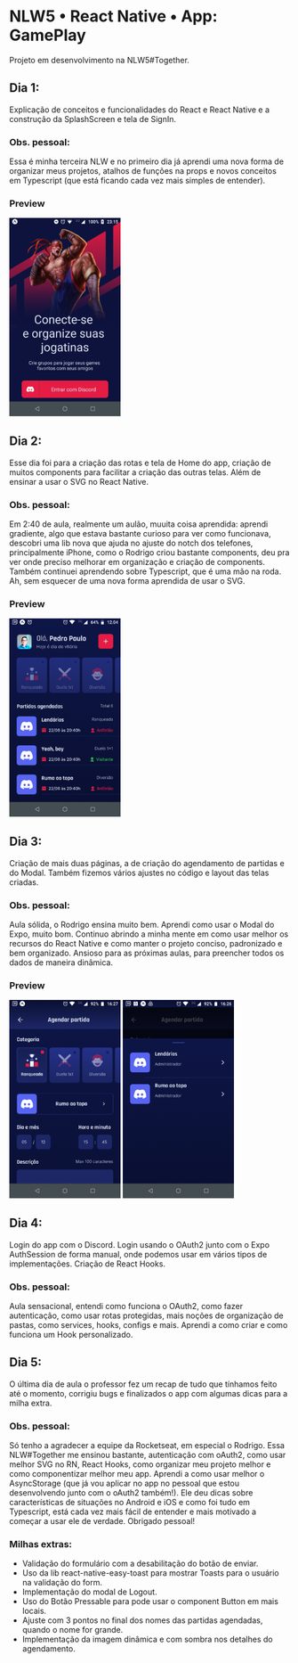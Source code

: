 # NLW5 • React Native • App: GamePlay

Projeto em desenvolvimento na NLW5#Together.

## Dia 1:
Explicação de conceitos e funcionalidades do React e React Native e a construção da SplashScreen e tela de SignIn. 

### Obs. pessoal:
Essa é minha terceira NLW e no primeiro dia já aprendi uma nova forma de organizar meus projetos, atalhos de funções na props e novos conceitos em Typescript (que está ficando cada vez mais simples de entender).

### Preview
<img src="https://github.com/pedropaulodf/nlw5-gameplay/blob/master/readme/app-day1.png" alt="App Preview - Day 1" width="200"/>

## Dia 2:
Esse dia foi para a criação das rotas e tela de Home do app, criação de muitos components para facilitar a criação das outras telas. Além de ensinar a usar o SVG no React Native.

### Obs. pessoal:
Em 2:40 de aula, realmente um aulão, muuita coisa aprendida: aprendi gradiente, algo que estava bastante curioso para ver como funcionava, descobri uma lib nova que ajuda no ajuste do notch dos telefones, principalmente iPhone, como o Rodrigo criou bastante components, deu pra ver onde preciso melhorar em organização e criação de components. Também continuei aprendendo sobre Typescript, que é uma mão na roda. Ah, sem esquecer de uma nova forma aprendida de usar o SVG.

### Preview
<img src="https://github.com/pedropaulodf/nlw5-gameplay/blob/master/readme/app-day2.png" alt="App Day 2" width="200"/>

## Dia 3:
Criação de mais duas páginas, a de criação do agendamento de partidas e do Modal. Também fizemos vários ajustes no código e layout das telas criadas.

### Obs. pessoal:
Aula sólida, o Rodrigo ensina muito bem. Aprendi como usar o Modal do Expo, muito bom. Continuo abrindo a minha mente em como usar melhor os recursos do React Native e como manter o projeto conciso, padronizado e bem organizado. Ansioso para as próximas aulas, para preencher todos os dados de maneira dinâmica.

### Preview
<img src="https://github.com/pedropaulodf/nlw5-gameplay/blob/master/readme/app-day3-1.png" alt="App Day 3-1" width="200"/>
<img src="https://github.com/pedropaulodf/nlw5-gameplay/blob/master/readme/app-day3-2.png" alt="App Day 3-2" width="200"/>

## Dia 4:
Login do app com o Discord. Login usando o OAuth2 junto com o Expo AuthSession de forma manual, onde podemos usar em vários tipos de implementações. Criação de React Hooks.

### Obs. pessoal:
Aula sensacional, entendi como funciona o OAuth2, como fazer autenticação, como usar rotas protegidas, mais noções de organização de pastas, como services, hooks, configs e mais. Aprendi a como criar e como funciona um Hook personalizado.

## Dia 5:
O última dia de aula o professor fez um recap de tudo que tínhamos feito até o momento, corrigiu bugs e finalizados o app com algumas dicas para a milha extra.

### Obs. pessoal:
Só tenho a agradecer a equipe da Rocketseat, em especial o Rodrigo. Essa NLW#Together me ensinou bastante, autenticação com oAuth2, como usar melhor SVG no RN, React Hooks, como organizar meu projeto melhor e como componentizar melhor meu app. Aprendi a como usar melhor o AsyncStorage (que já vou aplicar no app no pessoal que estou desenvolvendo junto com o oAuth2 também!). Ele deu dicas sobre características de situações no Android e iOS e como foi tudo em Typescript, está cada vez mais fácil de entender e mais motivado a começar a usar ele de verdade. Obrigado pessoal!

### Milhas extras:
- Validação do formulário com a desabilitação do botão de enviar.
- Uso da lib react-native-easy-toast para mostrar Toasts para o usuário na validação do form.
- Implementação do modal de Logout.
- Uso do Botão Pressable para pode usar o component Button em mais locais.
- Ajuste com 3 pontos no final dos nomes das partidas agendadas, quando o nome for grande.
- Implementação da imagem dinâmica e com sombra nos detalhes do agendamento.
